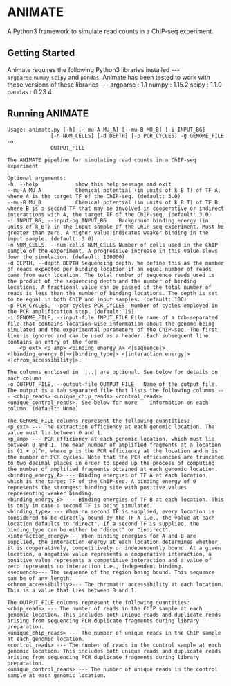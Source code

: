 # ANIMATE
A Python3 framework to simulate read counts in a ChIP-seq experiment. 

## Getting Started

Animate requires the following Python3 libraries installed --- ```argparse```,```numpy```,```scipy``` and ```pandas```. Animate has been tested to work with these versions of these libraries ---
    argparse : 1.1
    numpy : 1.15.2
    scipy : 1.1.0
    pandas : 0.23.4

## Running ANIMATE
	Usage: animate.py [-h] [--mu-A MU_A] [--mu-B MU_B] [-i INPUT_BG]
                  [-n NUM_CELLS] [-d DEPTH] [-p PCR_CYCLES] -g GENOME_FILE -o
                  OUTPUT_FILE

	The ANIMATE pipeline for simulating read counts in a ChIP-seq experiment

	Optional arguments:
  	-h, --help            show this help message and exit
  	--mu-A MU_A           Chemical potential (in units of k_B T) of TF A, where A is the target TF of the ChIP-seq. (default: 3.0)
  	--mu-B MU_B           Chemical potential (in units of k_B T) of TF B, where B is a second TF that may be involved in cooperative or indirect interactions with A, the target TF of the ChIP-seq. (default: 3.0)
  	-i INPUT_BG, --input-bg INPUT_BG	Background binding energy (in units of k_BT) in the input sample of the ChIP-seq experiment. Must be greater than zero. A higher value indicates weaker binding in the input sample. (default: 3.0)
  	-n NUM_CELLS, --num-cells NUM_CELLS	Number of cells used in the ChIP sample of the experiment. A progressive increase in this value slows down the simulation. (default: 100000)
  	-d DEPTH, --depth DEPTH	Sequencing depth. We define this as the number of reads expected per binding location if an equal number of reads came from each location. The total number of sequence reads used is the product of the sequencing depth and the number of binding locations. A fractional value can be passed if the total number of reads is less than the number of binding locations. The depth is set to be equal in both ChIP and input samples. (default: 100)
  	-p PCR_CYCLES, --pcr-cycles PCR_CYCLES	Number of cycles employed in the PCR amplification step. (default: 15)
  	-i GENOME_FILE, --input-file INPUT_FILE	File name of a tab-separated file that contains location-wise information about the genome being simulated and the experimental parameters of the ChIP-seq. The first line is ignored and can be used as a header. Each subsequent line contains an entry of the form 
  		<p_ext> <p_amp> <binding_energy_A> <|sequence|> <|binding_energy_B|><|binding_type|> <|interaction energy|><|chrom_accessibility|>. 
		
	The columns enclosed in  |..| are optional. See below for details on each column
  	-o OUTPUT_FILE, --output-file OUTPUT_FILE   Name of the output file. The output is a tab separated file that lists the following columns --- <chip_reads> <unique_chip_reads> <control_reads> <unique_control_reads>. See below for more    information on each column. (default: None)

	The GENOME_FILE columns represent the following quantities:
	<p_ext> --- The extraction efficiency at each genomic location. The value must lie between 0 and 1.
	<p_amp> --- PCR efficiency at each genomic location, which must lie between 0 and 1. The mean number of amplified fragments at a location is (1 + p)^n, where p is the PCR efficiency at the location and n is the number of PCR cycles. Note that the PCR efficiencies are truncated to two decimal places in order to speed up the process of computing the number of amplified fragments obtained at each genomic location.  
	<binding_energy_A> --- Binding energies of TF A at each location, which is the target TF of the ChIP-seq. A binding energy of 0 represents the strongest binding site with positive values representing weaker binding. 
	<binding_energy_B> --- Binding energies of TF B at each location. This is only in case a second TF is being simulated.
	<binding_type> --- When no second TF is supplied, every location is considered to be directly bound by the TF A i.e., the value at each location defaults to "direct". If a second TF is supplied, the binding_type can be either be "direct" or "indirect". 
	<interaction_energy>--- When binding energies for A and B are supplied, the interaction energy at each location determines whether it is cooperatively, competitively or independently bound. At a given location, a negative value represents a cooperative interaction, a positive value represents a competitive interaction and a value of zero represents no interaction i.e., independent binding. 
	<sequence>--- The sequence of the region being bound. This sequence can be of any length. 
	<chrom_accessibility>--- The chromatin accessibility at each location. This is a value that lies between 0 and 1.

	The OUTPUT_FILE columns represent the following quantities:
	<chip_reads> --- The number of reads in the ChIP sample at each genomic location. This includes both unique reads and duplicate reads arising from sequencing PCR duplicate fragments during library preparation.
	<unique_chip_reads> --- The number of unique reads in the ChIP sample at each genomic location.
	<control_reads> --- The number of reads in the control sample at each genomic location. This includes both unique reads and duplicate reads arising from sequencing PCR duplicate fragments during library preparation.
	<unique_control_reads> --- The number of unique reads in the control sample at each genomic location.
